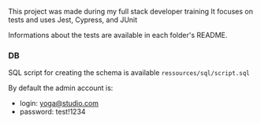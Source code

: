 This project was made during my full stack developer training
It focuses on tests and uses Jest, Cypress, and JUnit

Informations about the tests are available in each folder's README. 

### DB

SQL script for creating the schema is available `ressources/sql/script.sql`

By default the admin account is:
- login: yoga@studio.com
- password: test!1234
